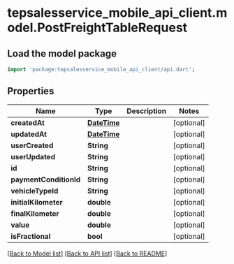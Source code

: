 # tepsalesservice_mobile_api_client.model.PostFreightTableRequest

## Load the model package
```dart
import 'package:tepsalesservice_mobile_api_client/api.dart';
```

## Properties
Name | Type | Description | Notes
------------ | ------------- | ------------- | -------------
**createdAt** | [**DateTime**](DateTime.md) |  | [optional] 
**updatedAt** | [**DateTime**](DateTime.md) |  | [optional] 
**userCreated** | **String** |  | [optional] 
**userUpdated** | **String** |  | [optional] 
**id** | **String** |  | [optional] 
**paymentConditionId** | **String** |  | [optional] 
**vehicleTypeId** | **String** |  | [optional] 
**initialKilometer** | **double** |  | [optional] 
**finalKilometer** | **double** |  | [optional] 
**value** | **double** |  | [optional] 
**isFractional** | **bool** |  | [optional] 

[[Back to Model list]](../README.md#documentation-for-models) [[Back to API list]](../README.md#documentation-for-api-endpoints) [[Back to README]](../README.md)


